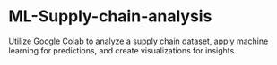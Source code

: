 # ML-Supply-chain-analysis
 Utilize Google Colab to analyze a supply chain dataset, apply machine learning for predictions, and create visualizations for insights.
